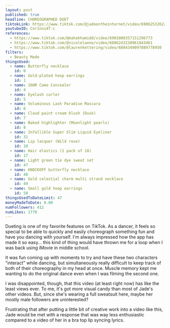 ```yaml
---
layout: post
published: true
headline: CHOREOGRAPHED DUET
tiktokLink: https://www.tiktok.com/@jadeontheinternet/video/6906253262203260165
youtubeID: Cnr1nnz4T-c
references:
  - https://www.tiktok.com/@mahakhamidd/video/6901008357151296773
  - https://www.tiktok.com/@nicolelaeno/video/6886243238961843461
  - https://www.tiktok.com/@laurenkettering/video/6884349097889778950
filters:
  - Beauty Mode
thingsUsed:
  - name: Butterfly necklace
    id: 0
  - name: Gold-plated hoop earrings
    id: 1
  - name: 16HR Camo Concealer
    id: 4
  - name: Eyelash curler
    id: 5
  - name: Voluminous Lash Paradise Mascara
    id: 6
  - name: Cloud paint cream blush (Dusk)
    id: 7
  - name: Baked highlighter (Moonlight pearls)
    id: 8
  - name: Infallible Super Slim Liquid Eyeliner
    id: 31
  - name: Lip lacquer (Wild rose)
    id: 10
  - name: Hair elastics (1 pack of 18)
    id: 17
  - name: Light green tie dye sweat set
    id: 47
  - name: KNOCKOFF butterfly necklace
    id: 48
  - name: Gold celestial charm multi strand necklace
    id: 49
  - name: Small gold hoop earrings
    id: 50
thingsUsedToDateLimit: 47
moneyMadeToDate: 0.00
numFollowers: 412
numLikes: 1770
---
```


Dueting is one of my favorite features on TikTok. As a dancer, it feels so special to be able to quickly and easily choreograph something fun and have you dancing with yourself. I'm always impressed how the app has made it so easy... this kind of thing would have thrown me for a loop when I was back using iMovie in middle school.

It was fun coming up with moments to try and have these two characters "interact" while dancing, but simultaneously really difficult to keep track of both of their choreography in my head at once. Muscle memory kept me wanting to do the original dance even when I was filming the second one.

I was disappointed, though, that this video (at least right now) has like the least views ever. To me, it's got more visual candy than most of Jade's other videos. But, since she's wearing a full sweatsuit here, maybe her mostly male followers are uninterested?

Frustrating that after putting a little bit of creative work into a video like this, Jade would be met with a response that was way less enthusiastic compared to a video of her in a bra top lip syncing lyrics.
